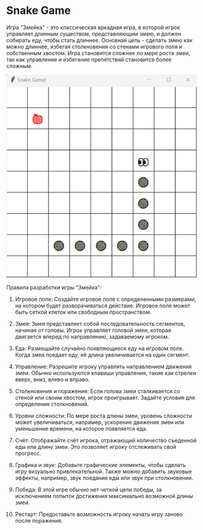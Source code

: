 # Snake Game

Игра "Змейка" - это классическая аркадная игра, в которой игрок управляет длинным существом, представляющим змею, и должен собирать еду, чтобы стать длиннее. Основная цель - сделать змею как можно длиннее, избегая столкновения со стенами игрового поля и собственным хвостом. Игра становится сложнее по мере роста змеи, так как управление и избегание препятствий становится более сложным.

![snakeGameStepTwo.png](..%2F..%2F..%2Fsource%2FsnakeGameStepTwo.png)

Правила разработки игры "Змейка":

1. Игровое поле: Создайте игровое поле с определенными размерами, на котором будет разворачиваться действие. Игровое поле может быть сеткой клеток или свободным пространством.

2. Змея: Змея представляет собой последовательность сегментов, начиная от головы. Игрок управляет головой змеи, которая двигается вперед по направлению, задаваемому игроком.

3. Еда: Размещайте случайно появляющиеся еду на игровом поле. Когда змея поедает еду, её длина увеличивается на один сегмент.

4. Управление: Разрешите игроку управлять направлением движения змеи. Обычно используются клавиши управления, такие как стрелки вверх, вниз, влево и вправо.

5. Столкновения и поражение: Если голова змеи сталкивается со стеной или своим хвостом, игрок проигрывает. Задайте условия для определения столкновений.

6. Уровни сложности: По мере роста длины змеи, уровень сложности может увеличиваться, например, ускорение движения змеи или уменьшение времени, на которое появляется еда.

7. Счёт: Отображайте счёт игрока, отражающий количество съеденной еды или длину змеи. Это позволяет игроку отслеживать свой прогресс.

8. Графика и звук: Добавьте графические элементы, чтобы сделать игру визуально привлекательной. Также можно добавить звуковые эффекты, например, звук поедания еды или звук при столкновении.

9. Победа: В этой игре обычно нет четкой цели победы, за исключением попыток достижения максимально возможной длины змеи.

10. Рестарт: Предоставьте возможность игроку начать игру заново после поражения.
